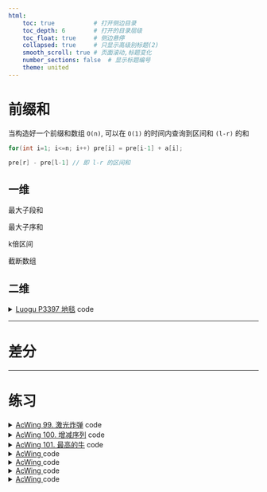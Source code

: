 ```yaml
---
html:
    toc: true           # 打开侧边目录
    toc_depth: 6        # 打开的目录层级
    toc_float: true     # 侧边悬停
    collapsed: true     # 只显示高级别标题(2)
    smooth_scroll: true # 页面滚动,标题变化
    number_sections: false  # 显示标题编号
    theme: united
--- 
```


# 前缀和
当构造好一个前缀和数组 `O(n)`, 可以在 `O(1)` 的时间内查询到区间和 `(l-r)` 的和 
```cpp
for(int i=1; i<=n; i++) pre[i] = pre[i-1] + a[i]; 
```
```cpp
pre[r] - pre[l-1] // 即 l-r 的区间和
```

## 一维

最大子段和

最大子序和

k倍区间

截断数组

## 二维

<details><summary><a href="https://www.luogu.com.cn/problem/P3397" target="_blank">Luogu P3397 地毯</a> code</summary> 

```cpp


```
</details>


--- 
# 差分



---
# 练习



<details><summary><a href="https://www.acwing.com/problem/content/101/" target="_blank">AcWing 99. 激光炸弹</a> code</summary> 

```cpp


```
</details>



<details><summary><a href="https://www.acwing.com/problem/content/102/" target="_blank">AcWing 100. 增减序列</a> code</summary> 

```cpp


```
</details>



<details><summary><a href="https://www.acwing.com/problem/content/103/" target="_blank">AcWing 101. 最高的牛</a> code</summary> 

```cpp


```
</details>



<details><summary><a href="" target="_blank">AcWing </a> code</summary> 

```cpp


```
</details>



<details><summary><a href="" target="_blank">AcWing </a> code</summary> 

```cpp


```
</details>



<details><summary><a href="" target="_blank">AcWing </a> code</summary> 

```cpp


```
</details>


<details><summary><a href="" target="_blank">AcWing </a> code</summary> 

```cpp


```
</details>